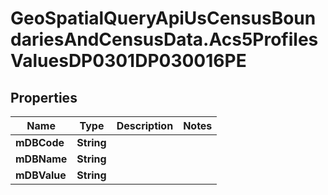 # GeoSpatialQueryApiUsCensusBoundariesAndCensusData.Acs5ProfilesValuesDP0301DP030016PE

## Properties

Name | Type | Description | Notes
------------ | ------------- | ------------- | -------------
**mDBCode** | **String** |  | 
**mDBName** | **String** |  | 
**mDBValue** | **String** |  | 



